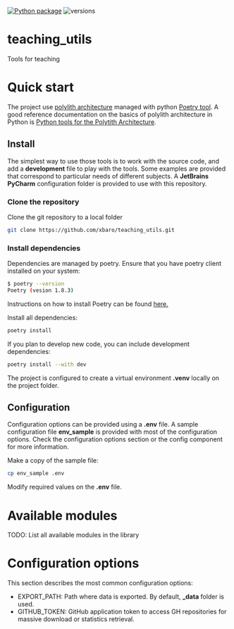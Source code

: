 [![Python package](https://github.com/xbaro/teaching_utils/actions/workflows/python-package.yml/badge.svg?branch=main)](https://github.com/xbaro/teaching_utils/actions/workflows/python-package.yml)
![versions](https://img.shields.io/badge/python-3.10%20|%203.11%20|%203.12-blue)

# teaching_utils
Tools for teaching


# Quick start

The project use [polylith architecture](https://polylith.gitbook.io/polylith) managed with python [Poetry tool](). 
A good reference documentation on the basics of polylith architecture in Python is [Python tools for the Polytith Architecture](https://davidvujic.github.io/python-polylith-docs/).


## Install

The simplest way to use those tools is to work with the source code, and add a **development** file to play with the tools. Some examples are provided that correspond to
particular needs of different subjects. A **JetBrains PyCharm** configuration folder is provided to use with this repository.

### Clone the repository
Clone the git repository to a local folder
```bash
git clone https://github.com/xbaro/teaching_utils.git
```

### Install dependencies
Dependencies are managed by poetry. Ensure that you have poetry client installed on your system:
```bash
$ poetry --version
Poetry (vesion 1.8.3)
```
Instructions on how to install Poetry can be found [here.](https://python-poetry.org/docs/#installation)

Install all dependencies:

```bash
poetry install
```

If you plan to develop new code, you can include development dependencies:

```bash
poetry install --with dev
``` 

The project is configured to create a virtual environment **.venv** locally on the project folder.

## Configuration

Configuration options can be provided using a **.env** file. A sample configuration file **env_sample** is provided with
most of the configuration options. Check the configuration options section or the config component for more information.

Make a copy of the sample file:
```bash
cp env_sample .env
```

Modify required values on the **.env** file.

# Available modules
TODO: List all available modules in the library 

# Configuration options

This section describes the most common configuration options:

- EXPORT_PATH: Path where data is exported. By default, **_data** folder is used.
- GITHUB_TOKEN: GitHub application token to access GH repositories for massive download or statistics retrieval.
